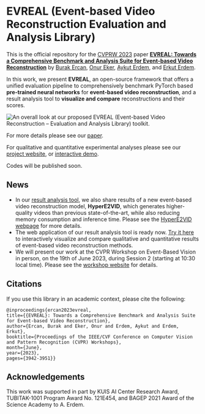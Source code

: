 # EVREAL (Event-based Video Reconstruction Evaluation and Analysis Library)

This is the official repository for the [CVPRW 2023](https://tub-rip.github.io/eventvision2023/) paper **[EVREAL: Towards a Comprehensive Benchmark and Analysis Suite for Event-based Video Reconstruction](https://arxiv.org/abs/2305.00434)** by [Burak Ercan](https://ercanburak.github.io/), [Onur Eker](https://github.com/ekeronur/), [Aykut Erdem](https://aykuterdem.github.io/), and [Erkut Erdem](https://web.cs.hacettepe.edu.tr/~erkut/).

In this work, we present **EVREAL**, an open-source framework that offers a unified evaluation pipeline to comprehensively benchmark PyTorch based **pre-trained neural networks** for **event-based video reconstruction**, and a result analysis tool to **visualize and compare** reconstructions and their scores.

![An overall look at our proposed EVREAL (Event-based Video Reconstruction – Evaluation and Analysis Library) toolkit.](https://ercanburak.github.io/projects/evreal/diagram.png "An overall look at our proposed EVREAL (Event-based Video Reconstruction – Evaluation and Analysis Library) toolkit.")


For more details please see our [paper](https://arxiv.org/abs/2305.00434). 

For qualitative and quantitative experimental analyses please see our [project website](https://ercanburak.github.io/evreal.html), or [interactive demo](https://ercanburak-evreal.hf.space/).

Codes will be published soon.

## News

- In our [result analysis tool](https://ercanburak-evreal.hf.space/), we also share results of a new event-based video reconstruction model, **HyperE2VID**, which generates higher-quality videos than previous state-of-the-art, while also reducing memory consumption and inference time. Please see the [HyperE2VID webpage](https://ercanburak.github.io/HyperE2VID.html) for more details.
- The web application of our result analysis tool is ready now. [Try it here](https://ercanburak-evreal.hf.space/) to interactively visualize and compare qualitative and quantitative results of event-based video reconstruction methods.
- We will present our work at the CVPR Workshop on Event-Based Vision in person, on the 19th of June 2023, during Session 2 (starting at 10:30 local time). Please see the [workshop website](https://tub-rip.github.io/eventvision2023/) for details.

## Citations

If you use this library in an academic context, please cite the following:

```
@inproceedings{ercan2023evreal,
title={{EVREAL}: Towards a Comprehensive Benchmark and Analysis Suite for Event-based Video Reconstruction},
author={Ercan, Burak and Eker, Onur and Erdem, Aykut and Erdem, Erkut},
booktitle={Proceedings of the IEEE/CVF Conference on Computer Vision and Pattern Recognition (CVPR) Workshops},
month={June},
year={2023},
pages={3942-3951}}
```

## Acknowledgements

This work was supported in part by KUIS AI Center Research Award, TUBITAK-1001 Program Award No. 121E454, and BAGEP 2021 Award of the Science Academy to A. Erdem.

